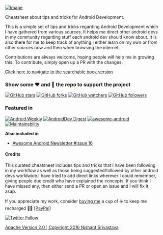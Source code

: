 <a href="https://nisrulz.com/android-tips-tricks" target="_blank" noopener>![Image](src/img/github_banner.png)</a>

Cheatsheet about tips and tricks for Android Development.

This is a simple set of tips and tricks regarding Android Development which I have gathered from various sources. It helps me direct other android devs in my community regarding stuff each android dev should know about. It is also there for me to keep track of anything I either learn on my own or from other sources now and then when browsing the internet.

Contributions are always welcome, hoping people will help me in growing this. To contribute, simply open up a PR with the changes.

<a href="https://nisrulz.com/android-tips-tricks" target="_blank" noopener>Click here to navigate to the searchable book version</a>

### Show some ♥️ and 🌟 the repo to support the project

[![GitHub stars](https://img.shields.io/github/stars/nisrulz/android-tips-tricks.svg?style=social&label=Star)](https://github.com/nisrulz/android-tips-tricks) [![GitHub forks](https://img.shields.io/github/forks/nisrulz/android-tips-tricks.svg?style=social&label=Fork)](https://github.com/nisrulz/android-tips-tricks/fork) [![GitHub watchers](https://img.shields.io/github/watchers/nisrulz/android-tips-tricks.svg?style=social&label=Watch)](https://github.com/nisrulz/android-tips-tricks) [![GitHub followers](https://img.shields.io/github/followers/nisrulz.svg?style=social&label=Follow)](https://github.com/nisrulz/android-tips-tricks)  


### Featured in

[![Android Weekly](https://img.shields.io/badge/Android%20Weekly-%23221-blue.svg)](http://androidweekly.net/issues/issue-221) [![AndroidDev Digest](https://img.shields.io/badge/AndroidDev%20Digest-%23110-blue.svg)](https://www.androiddevdigest.com/digest-110/) [![awesome-android](https://cdn.rawgit.com/sindresorhus/awesome/d7305f38d29fed78fa85652e3a63e154dd8e8829/media/badge.svg)](https://github.com/JStumpp/awesome-android#resources)
[![Maintainability](https://cloud.quality-gate.com/dashboard/api/badge?projectName=nisrulz_android-tips-tricks&branchName=master)](https://cloud.quality-gate.com/dashboard/branches/438477#overview)

**Also included in**

- [Awesome Android Newsletter #Issue 16](https://android.libhunt.com/newsletter/16)

#### Credits

This curated cheatsheet includes tips and tricks that I have been following in my workflow as well as those being suggested/followed by other android devs worldwide.I have tried to add direct links wherever I could remember, giving people due credit who have explained the concepts. If you think I have missed any, then either send a PR or open an issue and I will fix it asap.

If you appreciate my work, consider [buying me](https://www.paypal.me/nisrulz/5usd) a cup of ☕️ to keep me recharged 🤘🏼 [[PayPal](https://www.paypal.me/nisrulz/5usd)]

[![Twitter Follow](https://img.shields.io/twitter/follow/nisrulz.svg?style=social)](https://twitter.com/nisrulz)


[Apache Version 2.0 | Copyright 2016 Nishant Srivastava](LICENSE)
